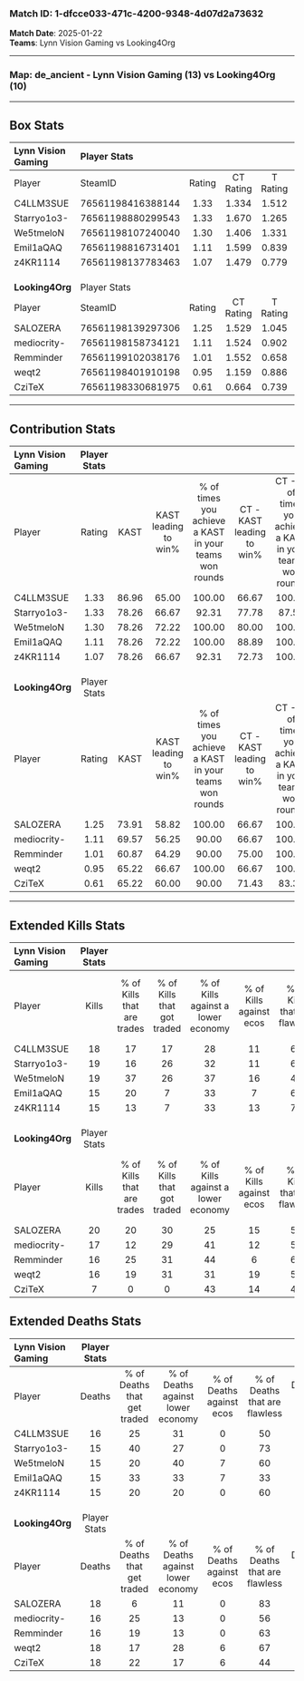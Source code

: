 ### Match ID: 1-dfcce033-471c-4200-9348-4d07d2a73632  
**Match Date**: 2025-01-22  
**Teams**: Lynn Vision Gaming vs Looking4Org  

---  

### **Map**: de_ancient - Lynn Vision Gaming (13) vs Looking4Org (10)  
---  

## Box Stats  

| **Lynn Vision Gaming** | Player Stats      |        |           |          |       |      |       |         |        |      |     |
| :- | :- | :-: | :-: | :-: | :-: | :-: | :-: | :-: | :-: | :-: | :-: |
| Player                 | SteamID           | Rating | CT Rating | T Rating | KAST  | ADR  | Kills | Assists | Deaths | K/D  | HS% |
| C4LLM3SUE              | 76561198416388144 |  1.33  |   1.334   |  1.512   | 86.96 | 91.9 |  18   |    7    |   16   | 1.13 | 38  |
| Starryo1o3-            | 76561198880299543 |  1.33  |   1.670   |  1.265   | 78.26 | 88.9 |  19   |   10    |   15   | 1.27 | 36  |
| We5tmeloN              | 76561198107240040 |  1.30  |   1.406   |  1.331   | 78.26 | 85.8 |  19   |    6    |   15   | 1.27 | 47  |
| Emil1aQAQ              | 76561198816731401 |  1.11  |   1.599   |  0.839   | 78.26 | 71.8 |  15   |    7    |   15   | 1.00 | 66  |
| z4KR1114               | 76561198137783463 |  1.07  |   1.479   |  0.779   | 78.26 | 63.8 |  15   |    5    |   15   | 1.00 | 33  |
|                        |                   |        |           |          |       |      |       |         |        |      |     |
|                        |                   |        |           |          |       |      |       |         |        |      |     |
|                        |                   |        |           |          |       |      |       |         |        |      |     |
| **Looking4Org**        | Player Stats      |        |           |          |       |      |       |         |        |      |     |
| Player                 | SteamID           | Rating | CT Rating | T Rating | KAST  | ADR  | Kills | Assists | Deaths | K/D  | HS% |
| SALOZERA               | 76561198139297306 |  1.25  |   1.529   |  1.045   | 73.91 | 92.7 |  20   |    5    |   18   | 1.11 | 55  |
| mediocrity-            | 76561198158734121 |  1.11  |   1.524   |  0.902   | 69.57 | 81.2 |  17   |    2    |   16   | 1.06 | 52  |
| Remminder              | 76561199102038176 |  1.01  |   1.552   |  0.658   | 60.87 | 79.8 |  16   |    5    |   16   | 1.00 | 37  |
| weqt2                  | 76561198401910198 |  0.95  |   1.159   |  0.886   | 65.22 | 65.9 |  16   |    3    |   18   | 0.89 | 50  |
| CziTeX                 | 76561198330681975 |  0.61  |   0.664   |  0.739   | 65.22 | 58.5 |   7   |    9    |   18   | 0.39 | 57  |
---  

## Contribution Stats  

| **Lynn Vision Gaming** | Player Stats |       |                      |                                                        |                           |                                                             |                          |                                                            |
| :- | :-: | :-: | :-: | :-: | :-: | :-: | :-: | :-: |
| Player                 |    Rating    | KAST  | KAST leading to win% | % of times you achieve a KAST in your teams won rounds | CT - KAST leading to win% | CT - % of times you achieve a KAST in your teams won rounds | T - KAST leading to win% | T - % of times you achieve a KAST in your teams won rounds |
| C4LLM3SUE              |     1.33     | 86.96 |        65.00         |                         100.00                         |           66.67           |                           100.00                            |          62.50           |                           100.00                           |
| Starryo1o3-            |     1.33     | 78.26 |        66.67         |                         92.31                          |           77.78           |                            87.50                            |          55.56           |                           100.00                           |
| We5tmeloN              |     1.30     | 78.26 |        72.22         |                         100.00                         |           80.00           |                           100.00                            |          62.50           |                           100.00                           |
| Emil1aQAQ              |     1.11     | 78.26 |        72.22         |                         100.00                         |           88.89           |                           100.00                            |          55.56           |                           100.00                           |
| z4KR1114               |     1.07     | 78.26 |        66.67         |                         92.31                          |           72.73           |                           100.00                            |          57.14           |                           80.00                            |
|                        |              |       |                      |                                                        |                           |                                                             |                          |                                                            |
|                        |              |       |                      |                                                        |                           |                                                             |                          |                                                            |
|                        |              |       |                      |                                                        |                           |                                                             |                          |                                                            |
| **Looking4Org**        | Player Stats |       |                      |                                                        |                           |                                                             |                          |                                                            |
| Player                 |    Rating    | KAST  | KAST leading to win% | % of times you achieve a KAST in your teams won rounds | CT - KAST leading to win% | CT - % of times you achieve a KAST in your teams won rounds | T - KAST leading to win% | T - % of times you achieve a KAST in your teams won rounds |
| SALOZERA               |     1.25     | 73.91 |        58.82         |                         100.00                         |           66.67           |                           100.00                            |          50.00           |                           100.00                           |
| mediocrity-            |     1.11     | 69.57 |        56.25         |                         90.00                          |           66.67           |                           100.00                            |          42.86           |                           75.00                            |
| Remminder              |     1.01     | 60.87 |        64.29         |                         90.00                          |           75.00           |                           100.00                            |          50.00           |                           75.00                            |
| weqt2                  |     0.95     | 65.22 |        66.67         |                         100.00                         |           66.67           |                           100.00                            |          66.67           |                           100.00                           |
| CziTeX                 |     0.61     | 65.22 |        60.00         |                         90.00                          |           71.43           |                            83.33                            |          50.00           |                           100.00                           |
---  

## Extended Kills Stats  

| **Lynn Vision Gaming** | Player Stats |                            |                            |                                    |                         |                              |                                 |                                       |                    |           |
| :- | :-: | :-: | :-: | :-: | :-: | :-: | :-: | :-: | :-: | :-: |
| Player                 |    Kills     | % of Kills that are trades | % of Kills that got traded | % of Kills against a lower economy | % of Kills against ecos | % of Kills that are flawless | % of Kills that are close duels | % of Kills that are assisted by flash | Pistol Round Kills | AWP Kills |
| C4LLM3SUE              |      18      |             17             |             17             |                 28                 |           11            |              67              |                0                |                   6                   |         0          |     2     |
| Starryo1o3-            |      19      |             16             |             26             |                 32                 |           11            |              63              |               16                |                   0                   |         0          |     2     |
| We5tmeloN              |      19      |             37             |             26             |                 37                 |           16            |              47              |               16                |                   0                   |         0          |     3     |
| Emil1aQAQ              |      15      |             20             |             7              |                 33                 |            7            |              67              |               13                |                   0                   |         2          |     3     |
| z4KR1114               |      15      |             13             |             7              |                 33                 |           13            |              73              |                7                |                   7                   |         6          |     0     |
|                        |              |                            |                            |                                    |                         |                              |                                 |                                       |                    |           |
|                        |              |                            |                            |                                    |                         |                              |                                 |                                       |                    |           |
|                        |              |                            |                            |                                    |                         |                              |                                 |                                       |                    |           |
| **Looking4Org**        | Player Stats |                            |                            |                                    |                         |                              |                                 |                                       |                    |           |
| Player                 |    Kills     | % of Kills that are trades | % of Kills that got traded | % of Kills against a lower economy | % of Kills against ecos | % of Kills that are flawless | % of Kills that are close duels | % of Kills that are assisted by flash | Pistol Round Kills | AWP Kills |
| SALOZERA               |      20      |             20             |             30             |                 25                 |           15            |              55              |               10                |                   0                   |         0          |     2     |
| mediocrity-            |      17      |             12             |             29             |                 41                 |           12            |              53              |                6                |                   6                   |         0          |     0     |
| Remminder              |      16      |             25             |             31             |                 44                 |            6            |              63              |               19                |                   0                   |         0          |     1     |
| weqt2                  |      16      |             19             |             31             |                 31                 |           19            |              56              |                0                |                   0                   |         4          |     3     |
| CziTeX                 |      7       |             0              |             0              |                 43                 |           14            |              43              |               14                |                   0                   |         0          |     1     |
## Extended Deaths Stats  

| **Lynn Vision Gaming** | Player Stats |                             |                                   |                          |                               |                            |                           |               |
| :- | :-: | :-: | :-: | :-: | :-: | :-: | :-: | :-: |
| Player                 |    Deaths    | % of Deaths that get traded | % of Deaths against lower economy | % of Deaths against ecos | % of Deaths that are flawless | % of Deaths that are close | % of Deaths while blinded | Deaths to AWP |
| C4LLM3SUE              |      16      |             25              |                31                 |            0             |              50               |             13             |             0             |       1       |
| Starryo1o3-            |      15      |             40              |                27                 |            0             |              73               |             7              |             0             |       0       |
| We5tmeloN              |      15      |             20              |                40                 |            7             |              60               |             13             |             0             |       2       |
| Emil1aQAQ              |      15      |             33              |                33                 |            7             |              33               |             7              |             7             |       0       |
| z4KR1114               |      15      |             20              |                20                 |            0             |              60               |             7              |             0             |       1       |
|                        |              |                             |                                   |                          |                               |                            |                           |               |
|                        |              |                             |                                   |                          |                               |                            |                           |               |
|                        |              |                             |                                   |                          |                               |                            |                           |               |
| **Looking4Org**        | Player Stats |                             |                                   |                          |                               |                            |                           |               |
| Player                 |    Deaths    | % of Deaths that get traded | % of Deaths against lower economy | % of Deaths against ecos | % of Deaths that are flawless | % of Deaths that are close | % of Deaths while blinded | Deaths to AWP |
| SALOZERA               |      18      |              6              |                11                 |            0             |              83               |             0              |             0             |       3       |
| mediocrity-            |      16      |             25              |                13                 |            0             |              56               |             25             |             6             |       1       |
| Remminder              |      16      |             19              |                13                 |            0             |              63               |             13             |             6             |       1       |
| weqt2                  |      18      |             17              |                28                 |            6             |              67               |             11             |             0             |       2       |
| CziTeX                 |      18      |             22              |                17                 |            6             |              44               |             6              |             0             |       1       |
